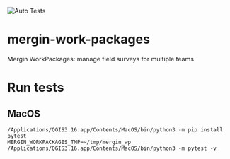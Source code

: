 ![Auto Tests](https://github.com/lutraconsulting/mergin-work-packages/workflows/Auto%20Tests/badge.svg)

# mergin-work-packages
Mergin WorkPackages: manage field surveys for multiple teams 

# Run tests 

## MacOS
```
/Applications/QGIS3.16.app/Contents/MacOS/bin/python3 -m pip install pytest
MERGIN_WORKPACKAGES_TMP=~/tmp/mergin_wp /Applications/QGIS3.16.app/Contents/MacOS/bin/python3 -m pytest -v
```

